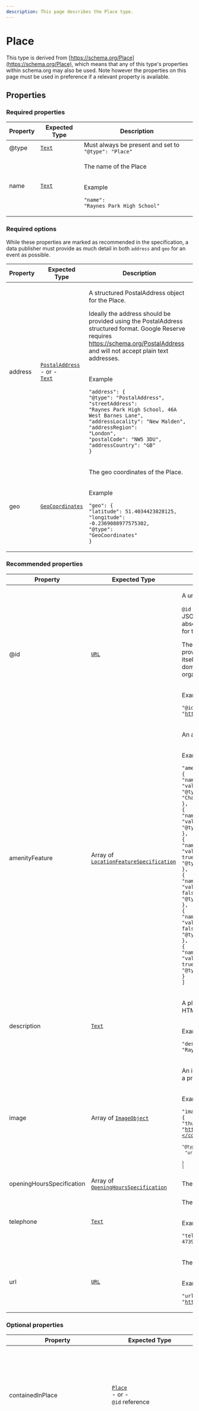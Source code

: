 ```yaml
---
description: This page describes the Place type.
---
```


# Place

This type is derived from [https://schema.org/Place](https://schema.org/Place), which means that any of this type's properties within schema.org may also be used. Note however the properties on this page must be used in preference if a relevant property is available.

## **Properties**

### **Required properties**

| Property | Expected Type                     | Description                                                                                         |
| -------- | --------------------------------- | --------------------------------------------------------------------------------------------------- |
| @type    | [`Text`](https://schema.org/Text) | Must always be present and set to `"@type": "Place"`                                                |
| name     | [`Text`](https://schema.org/Text) | <p>The name of the Place</p><p><br>Example</p><p><code>"name": "Raynes Park High School"</code></p> |

### **Required options**

While these properties are marked as recommended in the specification, a data publisher must provide as much detail in both `address` and `geo` for an event as possible.

| Property | Expected Type                                                                                                                                                                       | Description                                                                                                                                                                                                                                                                                                                                                                                                                                                                                                                                                                                                                                                                               |
| -------- | ----------------------------------------------------------------------------------------------------------------------------------------------------------------------------------- | ----------------------------------------------------------------------------------------------------------------------------------------------------------------------------------------------------------------------------------------------------------------------------------------------------------------------------------------------------------------------------------------------------------------------------------------------------------------------------------------------------------------------------------------------------------------------------------------------------------------------------------------------------------------------------------------- |
| address  | <p><a href="https://developer.openactive.io/data-model/types/postaladdress"><code>PostalAddress</code></a><br>- or -<br><a href="https://schema.org/Text"><code>Text</code></a></p> | <p>A structured PostalAddress object for the Place.</p><p>Ideally the address should be provided using the PostalAddress structured format. Google Reserve requires <a href="https://schema.org/PostalAddress">https://schema.org/PostalAddress</a> and will not accept plain text addresses.</p><p><br>Example</p><p><code>"address": {</code><br>  <code>"@type": "PostalAddress",</code><br>  <code>"streetAddress": "Raynes Park High School, 46A West Barnes Lane",</code><br>  <code>"addressLocality": "New Malden",</code><br>  <code>"addressRegion": "London",</code><br>  <code>"postalCode": "NW5 3DU",</code><br>  <code>"addressCountry": "GB"</code><br><code>}</code></p> |
| geo      | [`GeoCoordinates`](https://developer.openactive.io/data-model/types/geocoordinates)                                                                                                 | <p>The geo coordinates of the Place.</p><p><br>Example</p><p><code>"geo": {</code><br>  <code>"latitude": 51.4034423828125,</code><br>  <code>"longitude": -0.2369088977575302,</code><br>  <code>"@type": "GeoCoordinates"</code><br><code>}</code></p>                                                                                                                                                                                                                                                                                                                                                                                                                                  |

### **Recommended properties**

| Property                  | Expected Type                                                                                                            | Description                                                                                                                                                                                                                                                                                                                                                                                                                                                                                                                                                                                                                                                                                                                                                                                                                                                                                                                                                                                                                                                                                                     |
| ------------------------- | ------------------------------------------------------------------------------------------------------------------------ | --------------------------------------------------------------------------------------------------------------------------------------------------------------------------------------------------------------------------------------------------------------------------------------------------------------------------------------------------------------------------------------------------------------------------------------------------------------------------------------------------------------------------------------------------------------------------------------------------------------------------------------------------------------------------------------------------------------------------------------------------------------------------------------------------------------------------------------------------------------------------------------------------------------------------------------------------------------------------------------------------------------------------------------------------------------------------------------------------------------- |
| @id                       | [`URL`](https://schema.org/URL)                                                                                          | <p>A unique URI-based identifier for the record.</p><p><code>@id</code> properties are used as identifiers for compatibility with JSON-LD. The value of such a property must always be an absolute URI that provides a stable globally unique identifier for the resource, as described in <a href="https://tools.ietf.org/html/rfc3986">RFC3986</a>.</p><p>The primary purpose of the URI format in this context is to provide natural namespacing for the identifier. Hence, the URI itself may not resolve to a valid endpoint, but must use a domain name controlled by the resource owner (the organisation responsible for the OpenActive open data feed).</p><p><br>Example</p><p><code>"@id": "https://id.bookingsystem.example.com/places/12345"</code></p>                                                                                                                                                                                                                                                                                                                                            |
| amenityFeature            | Array of [`LocationFeatureSpecification`](https://developer.openactive.io/data-model/types/locationfeaturespecification) | <p>An array listing the Amenities of the Place.</p><p><br>Example</p><p><code>"amenityFeature": [</code><br>  <code>{</code><br>    <code>"name": "Changing Facilities",</code><br>    <code>"value": true,</code><br>    <code>"@type": "ChangingFacilities"</code><br>  <code>},</code><br>  <code>{</code><br>    <code>"name": "Showers",</code><br>    <code>"value": false,</code><br>    <code>"@type": "Showers"</code><br>  <code>},</code><br>  <code>{</code><br>    <code>"name": "Lockers",</code><br>    <code>"value": true,</code><br>    <code>"@type": "Lockers"</code><br>  <code>},</code><br>  <code>{</code><br>    <code>"name": "Towels",</code><br>    <code>"value": false,</code><br>    <code>"@type": "Towels"</code><br>  <code>},</code><br>  <code>{</code><br>    <code>"name": "Creche",</code><br>    <code>"value": false,</code><br>    <code>"@type": "Creche"</code><br>  <code>},</code><br>  <code>{</code><br>    <code>"name": "Parking",</code><br>    <code>"value": true,</code><br>    <code>"@type": "Parking"</code><br>  <code>}</code><br><code>]</code></p> |
| description               | [`Text`](https://schema.org/Text)                                                                                        | <p>A plain text description of the Place, which must not include HTML or other markup.</p><p><br>Example</p><p><code>"description": "Raynes Park High School in London"</code></p>                                                                                                                                                                                                                                                                                                                                                                                                                                                                                                                                                                                                                                                                                                                                                                                                                                                                                                                              |
| image                     | Array of [`ImageObject`](https://developer.openactive.io/data-model/types/imageobject)                                   | <p>An image or photo that depicts the place, e.g. a photo taken at a previous event.</p><p><br>Example</p><p><code>"image": [</code><br>  <code>{</code><br>    <code>"thumbnail": "http://example.com/static/image/speedball_thumbnail.jpg",</code><br>    <code>"@type": "ImageObject",</code><br>    <code>"url": "http://example.com/static/image/speedball_large.jpg"</code><br>  <code>}</code><br><code>]</code></p>                                                                                                                                                                                                                                                                                                                                                                                                                                                                                                                                                                                                                                                                                     |
| openingHoursSpecification | Array of [`OpeningHoursSpecification`](https://developer.openactive.io/data-model/types/openinghoursspecification)       | The times the Place is open                                                                                                                                                                                                                                                                                                                                                                                                                                                                                                                                                                                                                                                                                                                                                                                                                                                                                                                                                                                                                                                                                     |
| telephone                 | [`Text`](https://schema.org/Text)                                                                                        | <p>The telephone number for the Place</p><p><br>Example</p><p><code>"telephone": "01253 473934"</code></p>                                                                                                                                                                                                                                                                                                                                                                                                                                                                                                                                                                                                                                                                                                                                                                                                                                                                                                                                                                                                      |
| url                       | [`URL`](https://schema.org/URL)                                                                                          | <p>The website for the Place</p><p><br>Example</p><p><code>"url": "http://www.rphs.org.uk/"</code></p>                                                                                                                                                                                                                                                                                                                                                                                                                                                                                                                                                                                                                                                                                                                                                                                                                                                                                                                                                                                                          |

### **Optional properties**

| Property                         | Expected Type                                                                                                                                                                                                                                                                                                                                                                                | Description                                                                                                                                                                                                                                                                                                               |
| -------------------------------- | -------------------------------------------------------------------------------------------------------------------------------------------------------------------------------------------------------------------------------------------------------------------------------------------------------------------------------------------------------------------------------------------- | ------------------------------------------------------------------------------------------------------------------------------------------------------------------------------------------------------------------------------------------------------------------------------------------------------------------------- |
| containedInPlace                 | <p><a href="https://developer.openactive.io/data-model/types/place"><code>Place</code></a><br>- or -<br><code>@id</code> reference</p>                                                                                                                                                                                                                                                       | <p>The place within which this Place exists</p><p><br>Example</p><p><code>"containedInPlace": {</code><br>  <code>"@type": "Place",</code><br>  <code>"url": "https://www.everyoneactive.com/centres/Middlesbrough-Sports-Village",</code><br>  <code>"name": "Middlesbrough Sports Village"</code><br><code>}</code></p> |
| containsPlace                    | Array of [`Place`](https://developer.openactive.io/data-model/types/place)                                                                                                                                                                                                                                                                                                                   | <p>Places that exist within this place</p><p><br>Example</p><p><code>"containsPlace": {</code><br>  <code>"@type": "Place",</code><br>  <code>"url": "https://www.everyoneactive.com/centres/Center-Parcs-Sports-Plaza",</code><br>  <code>"name": "Center Parcs Sports Plaza"</code><br><code>}</code></p>               |
| email                            | [`Text`](https://schema.org/Text)                                                                                                                                                                                                                                                                                                                                                            | <p>General enquiries e-mail address for the Place.</p><p><br>Example</p><p><code>"email": "info@example.com"</code></p>                                                                                                                                                                                                   |
| identifier                       | <p><a href="https://schema.org/Text"><code>Text</code></a><br>- or -<br><a href="https://developer.openactive.io/data-model/types/propertyvalue"><code>PropertyValue</code></a><br>- or -<br>Array of <a href="https://developer.openactive.io/data-model/types/propertyvalue"><code>PropertyValue</code></a><br>- or -<br><a href="https://schema.org/Integer"><code>Integer</code></a></p> | <p>A local non-URI identifier for the resource</p><p><br>Example</p><p><code>"identifier": "SB1234"</code></p>                                                                                                                                                                                                            |
| specialOpeningHoursSpecification | Array of [`OpeningHoursSpecification`](https://developer.openactive.io/data-model/types/openinghoursspecification)                                                                                                                                                                                                                                                                           | Explicitly override general opening hours brought in scope by `schema:openingHoursSpecification`.                                                                                                                                                                                                                         |

### **Beta Extension properties**

These properties are defined in the [OpenActive Beta Extension](https://openactive.io/ns-beta). The OpenActive Beta Extension is defined as a convenience to help document properties that are in active testing and review by the community. Publishers should not assume that properties in the beta namespace will either be added to the core specification or be included in the namespace over the long term.

| Property                  | Expected Type                                                     | Description                                                                                                                                                                                                                                                                                            |
| ------------------------- | ----------------------------------------------------------------- | ------------------------------------------------------------------------------------------------------------------------------------------------------------------------------------------------------------------------------------------------------------------------------------------------------ |
| beta:formattedDescription | [`Text`](https://schema.org/Text)                                 | <p><a href="https://github.com/openactive/modelling-opportunity-data/issues/276">Proposal #276</a></p><p>Sometimes a description is stored with formatting (e.g. href, bold, italics, embedded YouTube videos). This formatting can be useful for data consumers. This property must contain HTML.</p> |
| beta:placeType            | Array of [`Concept`](http://www.w3.org/2004/02/skos/core#Concept) | <p><a href="https://github.com/openactive/place-types/issues/1">Proposal #1</a></p><p>The type of Place. See <a href="https://openactive.io/place-types/">https://openactive.io/place-types/</a>.</p>                                                                                                  |
| beta:serviceOperator      | [`Organization`](https://schema.org/Organization)                 | <p><a href="https://github.com/openactive/modelling-opportunity-data/issues/307">Proposal #307</a></p><p>The organization responsible for the operation of the <code>Place</code>.</p>                                                                                                                 |
| beta:video                | Array of [`VideoObject`](https://schema.org/VideoObject)          | <p><a href="https://github.com/openactive/modelling-opportunity-data/issues/88">Proposal #88</a></p><p>A related video object.</p>                                                                                                                                                                     |

Except as otherwise noted, the content of this page is licensed under the [Creative Commons Attribution License (CC-BY V4.0)](https://creativecommons.org/licenses/by/4.0/), and code samples are licensed under the [MIT License](https://opensource.org/licenses/MIT), for anyone to access, use and share; using attribution "[OpenActive](https://www.openactive.io/)".
